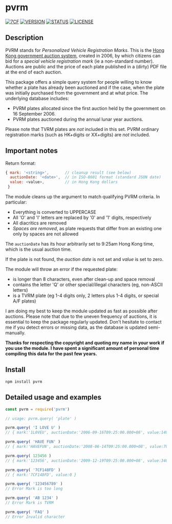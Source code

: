 # pvrm
[![7CF](https://img.shields.io/static/v1?label=by&message=7cf148fd&color=fc7&style=flat)](https://7cf148fd.wordpress.com/about-en/) [![VERSION](https://img.shields.io/github/package-json/v/7cf148fd/pvrm)](https://github.com/7cf148fd/pvrm) [![STATUS](https://img.shields.io/static/v1?label=status&message=public&color=191&style=flat)]() [![LICENSE](https://img.shields.io/static/v1?label=license&message=MIT&color=777&style=flat)](https://opensource.org/licenses/MIT)

## Description

PVRM stands for *Personalized Vehicle Registration Marks*. This is the [Hong Kong government auction system](https://www.td.gov.hk/en/public_services/vehicle_registration_mark/index.html), created in 2006, by which citizens can bid for a *special vehicle registration mark* (ie a non-standard number). Auctions are public and the price of each plate published in a (dirty) PDF file at the end of each auction.

This package offers a simple query system for people willing to know whether a plate has already been auctioned and if the case, when the plate was initially purchased from the government and at what price. The underlying database includes:
* PVRM plates allocated since the first auction held by the government on 16 September 2006.
* PVRM plates auctioned during the annual lunar year auctions.

Please note that TVRM plates are *not* included in this set.
PVRM ordinary registration marks (such as HK+digits or XX+digits) are *not* included.

## Important notes

Return format:
```js
{ mark: '<string>',       // cleanup result (see below)
  auctionDate: '<date>',  // in ISO-8601 format (standard JSON date)
  value: <value>,         // in Hong Kong dollars
 }
```

The module cleans up the argument to match qualifying PVRM criteria. In particular:
* Everything is converted to UPPERCASE
* All 'O' and 'I' letters are replaced by '0' and '1' digits, respectively
* All diacritics are removed
* *Spaces are removed*, as plate requests that differ from an existing one only by spaces are not allowed

The `auctionDate` has its hour arbitrarily set to 9:25am Hong Kong time, which is the usual auction time.

If the plate is not found, the *auction date* is not set and *value* is set to zero.

The module will throw an error if the requested plate:
* is longer than 8 characters, even after clean-up and space removal
* contains the letter 'Q' or other special/illegal characters (eg, non-ASCII letters)
* is a TVRM plate (eg 1-4 digits only, 2 letters plus 1-4 digits, or special A/F plates)

I am doing my best to keep the module updated as fast as possible after auctions.
Please note that due to the uneven frequency of auctions, it is essential to keep the package regularly updated.
Don't hesitate to contact me if you detect errors or missing data, as the database is updated semi-manually.

**Thanks for respecting the copyright and quoting my name in your work if you use the module.
I have spent a significant amount of personal time compiling this data for the past few years.**

## Install

`npm install pvrm`

## Detailed usage and examples

```js
const pvrm = require('pvrm')

// usage: pvrm.query( 'plate' )

pvrm.query( 'I LOVE U' )
// { mark:'1L0VEU', auctionDate:'2006-09-16T09:25:00.000+08', value:1400000 }

pvrm.query( 'HAVE FUN' )
// { mark:'HAVEFUN', auctionDate:'2008-06-14T09:25:00.000+08', value:7000 }

pvrm.query( 123456 )
// { mark:'123456', auctionDate:'2009-12-19T09:25:00.000+08', value:34000 }

pvrm.query( '7CF148FD' )
// { mark:'7CF148FD', value:0 }

pvrm.query( '123456789' )
// Error Mark is too long

pvrm.query( 'AB 1234' )
// Error Mark is TVRM

pvrm.query( 'FAQ' )
// Error Invalid character
```
